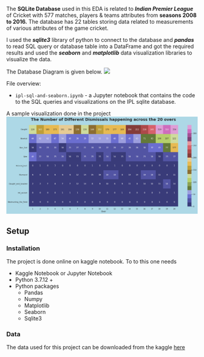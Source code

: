The **SQLite Database** used in this EDA is related to  ***Indian Premier League***  of  Cricket with 577 matches, players & teams attributes from **seasons 2008 to 2016.** The database has 22 tables storing data related to measurements of various attributes of the game cricket. 

I used the ***sqlite3*** library of python to connect to the database and ***pandas*** to read SQL query or database table into a DataFrame  and got the required results and used the ***seaborn*** and ***matplotlib*** data visualization libraries to visualize the data. 

The Database Diagram is given below.
![](https://i.imgur.com/327NVKH.png)

File overview:

* `ipl-sql-and-seaborn.ipynb` - a Jupyter notebook that contains the code to the SQL queries and visualizations on the IPL sqlite database.

A sample visualization done in the project 
![](https://github.com/RamaTadi/Data-Science-Projects/blob/main/IPL%20SQL%20and%20Seaborn/Visualizations/__results___38_0.png?raw=true)

## Setup

### Installation 

The project is done online on kaggle notebook. 
To to this one needs

* Kaggle Notebook or Jupyter Notebook
* Python 3.7.12 + 
* Python packages
    * Pandas
    * Numpy
    * Matplotlib
    * Seaborn 
    * Sqlite3

### Data 
The data used for this project can be downloaded from the kaggle [here](https://www.kaggle.com/datasets/harsha547/ipldatabase) 
